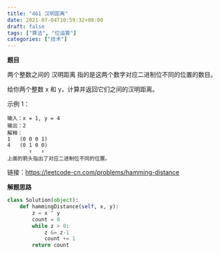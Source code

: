 ```yaml
---
title: "461 汉明距离"
date: 2021-07-04T10:59:32+08:00
draft: false
tags: ["算法", "位运算"]
categories: ["技术"]
---
```


**题目**

两个整数之间的 汉明距离 指的是这两个数字对应二进制位不同的位置的数目。

给你两个整数 x 和 y，计算并返回它们之间的汉明距离。

示例 1：
```
输入：x = 1, y = 4
输出：2
解释：
1   (0 0 0 1)
4   (0 1 0 0)
       ↑   ↑
上面的箭头指出了对应二进制位不同的位置。
```

链接：https://leetcode-cn.com/problems/hamming-distance

**解题思路**

```python
class Solution(object):
    def hammingDistance(self, x, y):
        z = x ^ y
        count = 0
        while z > 0:
            z &= z-1
            count += 1
        return count
```